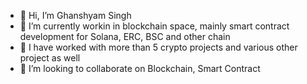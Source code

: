 - 👋 Hi, I’m Ghanshyam Singh
- 👀 I’m currently workin in blockchain space, mainly smart contract development for Solana, ERC, BSC and other chain
- 🌱 I have worked with more than 5 crypto projects and various other project as well
- 💞️ I’m looking to collaborate on Blockchain, Smart Contract

<!---
Singh1110/Singh1110 is a ✨ special ✨ repository because its `README.md` (this file) appears on your GitHub profile.
You can click the Preview link to take a look at your changes.
--->

